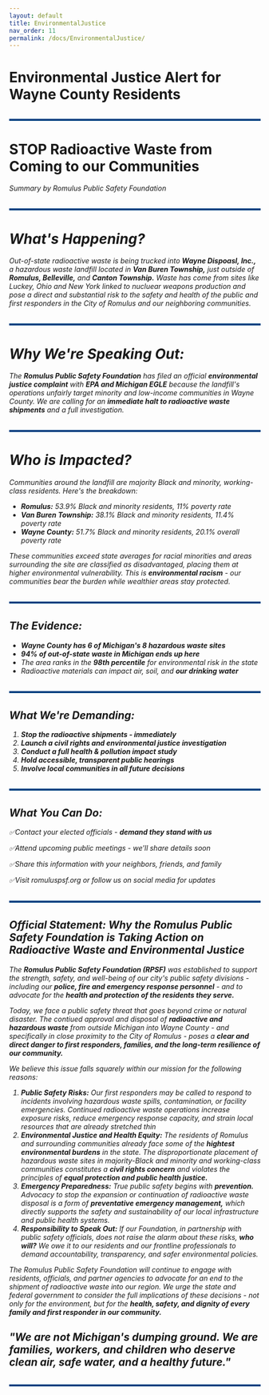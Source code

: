 ```yaml
---
layout: default
title: EnvironmentalJustice
nav_order: 11
permalink: /docs/EnvironmentalJustice/
---
```


<!-- Google tag (gtag.js) -->
<script async src="https://www.googletagmanager.com/gtag/js?id=G-YD66KT4FWL"></script>
<script>
  window.dataLayer = window.dataLayer || [];
  function gtag(){dataLayer.push(arguments);}
  gtag('js', new Date());

  gtag('config', 'G-YD66KT4FWL');
</script>

# Environmental Justice Alert for Wayne County Residents

<hr style="border: none; height: 4px; background-color: #004080; margin: 2rem 0;" />

# STOP Radioactive Waste from Coming to our Communities
<i>Summary by Romulus Public Safety Foundation<i/>

<hr style="border: none; height: 4px; background-color: #004080; margin: 2rem 0;" />

# What's Happening?

Out-of-state radioactive waste is being trucked into <b>Wayne Dispoasl, Inc.,</b> a hazardous waste landfill located in <b>Van Buren Township,</b> just outside of <b>Romulus, Belleville,</b> and <b>Canton Township.</b> Waste has come from sites like Luckey, Ohio and New York linked to nucluear weapons production and pose a direct and substantial risk to the safety and health of the public and first responders in the City of Romulus and our neighboring communities.

<hr style="border: none; height: 4px; background-color: #004080; margin: 2rem 0;" />

# Why We're Speaking Out:

The <b>Romulus Public Safety Foundation</b> has filed an official <b>environmental justice complaint</b> with <b>EPA and Michigan EGLE</b> because the landfill's operations unfairly target minority and low-income communities in Wayne County. We are calling for an <b>immediate halt to radioactive waste shipments</b> and a full investigation.

<hr style="border: none; height: 4px; background-color: #004080; margin: 2rem 0;" />

# Who is Impacted?

Communities around the landfill are majority Black and minority, working-class residents. Here's the breakdown:
<ul>
  <li><b>Romulus:</b> 53.9% Black and minority residents, 11% poverty rate</li>
  <li><b>Van Buren Township:</b> 38.1% Black and minority residents, 11.4% poverty rate</li>
  <li><b>Wayne County:</b> 51.7% Black and minority residents, 20.1% overall poverty rate</li>
</ul>

These communities exceed state averages for racial minorities and areas surrounding the site are classified as disadvantaged, placing them at higher environmental vulnerability. This is <b>environmental racism</b> - our communities bear the burden while wealthier areas stay protected.

<hr style="border: none; height: 4px; background-color: #004080; margin: 2rem 0;" />

## The Evidence:

<ul>
  <li><b>Wayne County has 6 of Michigan's 8 hazardous waste sites</b></li>
  <li><b>94% of out-of-state waste in Michigan ends up here</b></li>
  <li>The area ranks in the <b>98th percentile</b> for environmental risk in the state</li>
  <li>Radioactive materials can impact air, soil, and <b>our drinking water</b></li>
</ul>

<hr style="border: none; height: 4px; background-color: #004080; margin: 2rem 0;" />

## What We're Demanding:

 <ol type="<b>1</b>">
  <li><b>Stop the radioactive shipments - immediately</b></li>
  <li><b>Launch a civil rights and environmental justice investigation</b></li>
  <li><b>Conduct a full health & pollution impact study</b></li>
  <li><b>Hold accessible, transparent public hearings</b></li>
  <li><b>Involve local communities in all future decisions</b></li> 
</ol> 

<hr style="border: none; height: 4px; background-color: #004080; margin: 2rem 0;" />

## What You Can Do:

✅Contact your elected officials - <b>demand they stand with us</b>

✅Attend upcoming public meetings - we'll share details soon

✅Share this information with your neighbors, friends, and family

✅Visit romuluspsf.org or follow us on social media for updates

<hr style="border: none; height: 4px; background-color: #004080; margin: 2rem 0;" />


## Official Statement: Why the Romulus Public Safety Foundation is Taking Action on Radioactive Waste and Environmental Justice

The <b>Romulus Public Safety Foundation (RPSF)</b> was established to support the strength, safety, and well-being of our city's public safety divisions - including our <b>police, fire and emergency response personnel</b> - and to advocate for the <b>health and protection of the residents they serve.</b>

Today, we face a public safety threat that goes beyond crime or natural disaster. The contiued approval and disposal of <b>radioactive and hazardous waste</b> from outside Michigan into Wayne County - and specifically in close proximity to the City of Romulus - poses a <b>clear and direct danger to first responders, families, and the long-term resilience of our community.</b>

We believe this issue falls squarely within our mission for the following reasons:
 
 <ol type="<b>1</b>">
  <li><b>Public Safety Risks:</b>
  Our first responders may be called to respond to incidents involving hazardous waste spills, contamination, or facility emergencies. Continued radioactive waste operations increase exposure risks, reduce emergency response capacity, and strain local resources that are already stretched thin</li>
   
  <li><b>Environmental Justice and Health Equity:</b>
  The residents of Romulus and surrounding communities already face some of the <b>hightest environmental burdens</b> in the state. The disproportionate placement of hazardous waste sites in majority-Black and minority and working-class communities constitutes a <b>civil rights concern</b> and violates the principles of <b>equal protection and public health justice.</b></li>
  <li><b>Emergency Preparedness:</b>
  True public safety begins with <b>prevention.</b> Advocacy to stop the expansion or continuation of radioactive waste disposal is a form of <b>preventative emergency management,</b> which directly supports the safety and sustainability of our local infrastructure and public health systems.</li>
  <li><b>Responsibility to Speak Out:</b>
  If our Foundation, in partnership with public safety officials, does not raise the alarm about these risks, <b>who will?</b> We owe it to our residents and our frontline professionals to demand accountability, transparency, and safer environmental policies.</li>
</ol> 

The Romulus Public Safety Foundation will continue to engage with residents, officials, and partner agencies to advocate for an end to the shipment of radioactive waste into our region. We urge the state and federal government to consider the full implications of these decisions - not only for the environment, but for the <b>health, safety, and dignity of every family and first responder in our community.</b>

## "We are not Michigan's dumping ground. We are families, workers, and children who deserve clean air, safe water, and a healthy future."

<hr style="border: none; height: 4px; background-color: #004080; margin: 2rem 0;" />
